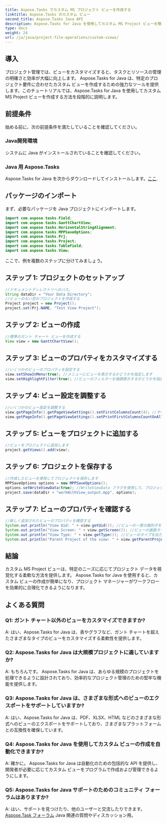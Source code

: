 ```yaml
---
title: Aspose.Tasks でカスタム MS プロジェクト ビューを作成する
linktitle: Aspose.Tasks のカスタム ビュー
second_title: Aspose.Tasks Java API
description: Aspose.Tasks for Java を使用してカスタム MS Project ビューを簡単に作成する方法を学びます。カスタマイズされたビューでプロジェクト管理の効率を高めます。
type: docs
weight: 24
url: /ja/java/project-file-operations/custom-views/
---
```

## 導入
プロジェクト管理では、ビューをカスタマイズすると、タスクとリソースの管理の明確さと効率が大幅に向上します。 Aspose.Tasks for Java は、特定のプロジェクト要件に合わせたカスタム ビューを作成するための強力なツールを提供します。このチュートリアルでは、Aspose.Tasks for Java を使用してカスタム MS Project ビューを作成する方法を段階的に説明します。
## 前提条件
始める前に、次の前提条件を満たしていることを確認してください。
### Java開発環境
システムに Java がインストールされていることを確認してください。
### Java 用 Aspose.Tasks
 Aspose.Tasks for Java を次からダウンロードしてインストールします。[ここ](https://releases.aspose.com/tasks/java/).
## パッケージのインポート
まず、必要なパッケージを Java プロジェクトにインポートします。
```java
import com.aspose.tasks.Field;
import com.aspose.tasks.GanttChartView;
import com.aspose.tasks.HorizontalStringAlignment;
import com.aspose.tasks.MPPSaveOptions;
import com.aspose.tasks.Prj;
import com.aspose.tasks.Project;
import com.aspose.tasks.TableField;
import com.aspose.tasks.View;
```
ここで、例を複数のステップに分けてみましょう。
## ステップ 1: プロジェクトのセットアップ
```java
//ドキュメントディレクトリへのパス。
String dataDir = "Your Data Directory";
//ビューのない空のプロジェクトを作成する
Project project = new Project();
project.set(Prj.NAME, "Test View Project");
```
## ステップ 2: ビューの作成
```java
//標準のガント チャート ビューを作成する
View view = new GanttChartView();
```
## ステップ 3: ビューのプロパティをカスタマイズする
```java
//いくつかのビューのプロパティを設定する
view.setShowInMenu(true); //メニューにビューを表示するかどうかを指定します
view.setHighlightFilter(true); //ビューのフィルターを強調表示するかどうかを指定します
```
## ステップ 4: ビュー設定を調整する
```java
//いくつかのビュー設定を調整する
view.getPageInfo().getPageViewSettings().setFirstColumnsCount(4); //すべてのページに印刷する最初の列の数を設定します
view.getPageInfo().getPageViewSettings().setPrintFirstColumnsCountOnAllPages(true); //すべてのページに指定された数の最初の列を印刷するかどうかを示します
```
## ステップ 5: ビューをプロジェクトに追加する
```java
//ビューをプロジェクトに追加します
project.getViews().add(view);
```
## ステップ 6: プロジェクトを保存する
```java
//作成したビューを使用してプロジェクトを保存します
MPPSaveOptions options = new MPPSaveOptions();
options.setWriteViewData(true); //WriteViewData フラグを使用して、プロジェクトの変更を永続化します。
project.save(dataDir + "workWithView_output.mpp", options);
```
## ステップ 7: ビューのプロパティを確認する
```java
//新しく追加されたビューのプロパティを確認する
System.out.println("View Uid: " + view.getUid()); //ビューの一意の識別子を出力します。
System.out.println("View Screen: " + view.getScreen()); //ビューの画面タイプを印刷します。
System.out.println("View Type: " + view.getType()); //ビューのタイプを出力します
System.out.println("Parent Project of the view: " + view.getParentProject().get(Prj.NAME)); //ビューの親プロジェクトを印刷します。
```
## 結論
カスタム MS Project ビューは、特定のニーズに応じてプロジェクト データを視覚化する柔軟な方法を提供します。 Aspose.Tasks for Java を使用すると、カスタム ビューの作成が簡単になり、プロジェクト マネージャーがワークフローを効果的に合理化できるようになります。
## よくある質問
### Q1: ガント チャート以外のビューをカスタマイズできますか?
A: はい、Aspose.Tasks for Java は、表やグラフなど、ガント チャートを超えたさまざまなタイプのビューをカスタマイズする柔軟性を提供します。
### Q2: Aspose.Tasks for Java は大規模プロジェクトに適していますか?
A: もちろんです。 Aspose.Tasks for Java は、あらゆる規模のプロジェクトを処理できるように設計されており、効率的なプロジェクト管理のための堅牢な機能を提供します。
### Q3: Aspose.Tasks for Java は、さまざまな形式へのビューのエクスポートをサポートしていますか?
A: はい、Aspose.Tasks for Java は、PDF、XLSX、HTML などのさまざまな形式へのビューのエクスポートをサポートしており、さまざまなプラットフォームとの互換性を確保しています。
### Q4: Aspose.Tasks for Java を使用してカスタム ビューの作成を自動化できますか?
A: 確かに。 Aspose.Tasks for Java は自動化のための包括的な API を提供し、開発者が必要に応じてカスタム ビューをプログラムで作成および管理できるようにします。
### Q5: Aspose.Tasks for Java サポートのためのコミュニティ フォーラムはありますか?
 A: はい、サポートを見つけたり、他のユーザーと交流したりできます。[Aspose.Task フォーラム](https://forum.aspose.com/c/tasks/15) Java 関連の質問やディスカッション用。